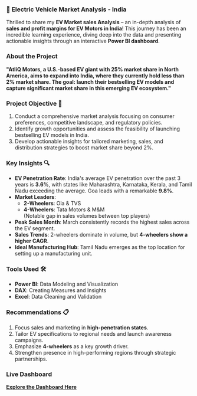 ### 🚗 Electric Vehicle Market Analysis - India 


Thrilled to share my **EV Market sales Analysis** – an in-depth analysis of **sales and profit margins for EV Motors in India**! This journey has been an incredible learning experience, diving deep into the data and presenting actionable insights through an interactive **Power BI dashboard**.  

### **About the Project**  
**"AtliQ Motors, a U.S.-based EV giant with 25% market share in North America, aims to expand into India, where they currently hold less than 2% market share. The goal: launch their bestselling EV models and capture significant market share in this emerging EV ecosystem."**  

### **Project Objective 🎯**  
1. Conduct a comprehensive market analysis focusing on consumer preferences, competitive landscape, and regulatory policies.  
2. Identify growth opportunities and assess the feasibility of launching bestselling EV models in India.  
3. Develop actionable insights for tailored marketing, sales, and distribution strategies to boost market share beyond 2%.  

### **Key Insights 🔍**  
- **EV Penetration Rate**: India's average EV penetration over the past 3 years is **3.6%**, with states like Maharashtra, Karnataka, Kerala, and Tamil Nadu exceeding the average. Goa leads with a remarkable **9.8%**.  
- **Market Leaders**:  
  - **2-Wheelers**: Ola & TVS  
  - **4-Wheelers**: Tata Motors & M&M  
  (Notable gap in sales volumes between top players)  
- **Peak Sales Month**: March consistently records the highest sales across the EV segment.  
- **Sales Trends**: 2-wheelers dominate in volume, but **4-wheelers show a higher CAGR**.  
- **Ideal Manufacturing Hub**: Tamil Nadu emerges as the top location for setting up a manufacturing unit.  

### **Tools Used 🛠️**  
- **Power BI**: Data Modeling and Visualization  
- **DAX**: Creating Measures and Insights  
- **Excel**: Data Cleaning and Validation  

### **Recommendations 📋**  
1. Focus sales and marketing in **high-penetration states**.  
2. Tailor EV specifications to regional needs and launch awareness campaigns.  
3. Emphasize **4-wheelers** as a key growth driver.  
4. Strengthen presence in high-performing regions through strategic partnerships.  

### **Live Dashboard**  
[**Explore the Dashboard Here**](https://app.powerbi.com/view?r=eyJrIjoiZjRhMTQ0YWMtMmQxNi00MWU1LTg0ZjUtYTU4ODFhZjEzZjA5IiwidCI6ImM2ZTU0OWIzLTVmNDUtNDAzMi1hYWU5LWQ0MjQ0ZGM1YjJjNCJ9)
